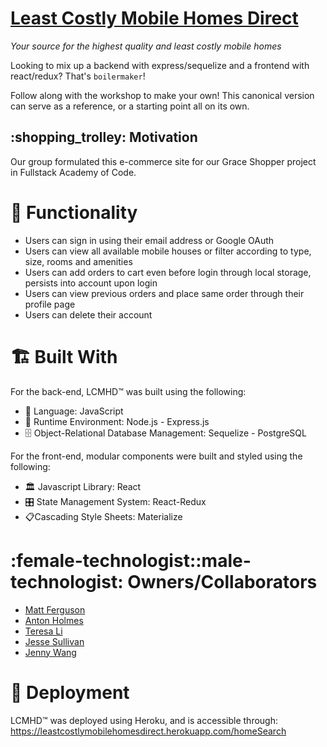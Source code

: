 # [Least Costly Mobile Homes Direct](https://leastcostlymobilehomesdirect.herokuapp.com/homeSearch)

_Your source for the highest quality and least costly mobile homes_

Looking to mix up a backend with express/sequelize and a frontend with react/redux? That's `boilermaker`!

Follow along with the workshop to make your own! This canonical version can serve as a reference, or a starting point all on its own.

## :shopping_trolley: Motivation

Our group formulated this e-commerce site for our Grace Shopper project in Fullstack Academy of Code.

# :traffic_light: Functionality

* Users can sign in using their email address or Google OAuth
* Users can view all available mobile houses or filter according to type, size, rooms and amenities
* Users can add orders to cart even before login through local storage, persists into account upon login
* Users can view previous orders and place same order through their profile page
* Users can delete their account

# :building_construction: Built With

For the back-end, LCMHD:tm: was built using the following:

* :book: Language: JavaScript
* :running: Runtime Environment: Node.js - Express.js
* :file_cabinet: Object-Relational Database Management: Sequelize - PostgreSQL

For the front-end, modular components were built and styled using the following:

* :classical_building: Javascript Library: React
* :control_knobs: State Management System: React-Redux
* :clipboard:Cascading Style Sheets: Materialize

# :female-technologist::male-technologist: Owners/Collaborators

* [Matt Ferguson](https://github.com/mdfergus/)
* [Anton Holmes](https://github.com/antonholmes/)
* [Teresa Li](https://github.com/teresay/)
* [Jesse Sullivan](https://github.com/Delune/)
* [Jenny Wang](https://github.com/jennysihua/)

# :satellite: Deployment

LCMHD:tm: was deployed using Heroku, and is accessible through: https://leastcostlymobilehomesdirect.herokuapp.com/homeSearch
